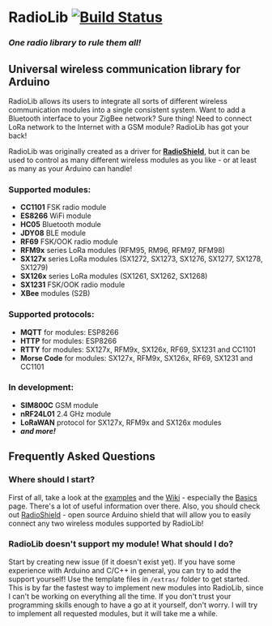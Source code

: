 # RadioLib [![Build Status](https://travis-ci.org/jgromes/RadioLib.svg?branch=master)](https://travis-ci.org/jgromes/RadioLib)

### _One radio library to rule them all!_

## Universal wireless communication library for Arduino

RadioLib allows its users to integrate all sorts of different wireless communication modules into a single consistent system.
Want to add a Bluetooth interface to your ZigBee network? Sure thing! Need to connect LoRa network to the Internet with a GSM module? RadioLib has got your back!

RadioLib was originally created as a driver for [__RadioShield__](https://github.com/jgromes/RadioShield), but it can be used to control as many different wireless modules as you like - or at least as many as your Arduino can handle!


### Supported modules:
* __CC1101__ FSK radio module
* __ES8266__ WiFi module
* __HC05__ Bluetooth module
* __JDY08__ BLE module
* __RF69__ FSK/OOK radio module
* __RFM9x__ series LoRa modules (RFM95, RM96, RFM97, RFM98)
* __SX127x__ series LoRa modules (SX1272, SX1273, SX1276, SX1277, SX1278, SX1279)
* __SX126x__ series LoRa modules (SX1261, SX1262, SX1268)
* __SX1231__ FSK/OOK radio module
* __XBee__ modules (S2B)

### Supported protocols:
* __MQTT__ for modules: ESP8266
* __HTTP__ for modules: ESP8266
* __RTTY__ for modules: SX127x, RFM9x, SX126x, RF69, SX1231 and CC1101
* __Morse Code__ for modules: SX127x, RFM9x, SX126x, RF69, SX1231 and CC1101

### In development:
* __SIM800C__ GSM module
* __nRF24L01__ 2.4 GHz module
* __LoRaWAN__ protocol for SX127x, RFM9x and SX126x modules
* ___and more!___

## Frequently Asked Questions

### Where should I start?
First of all, take a look at the [examples](https://github.com/jgromes/RadioLib/tree/master/examples) and the [Wiki](https://github.com/jgromes/RadioLib/wiki) - especially the [Basics](https://github.com/jgromes/RadioLib/wiki/Basics) page. There's a lot of useful information over there. Also, you should check out [RadioShield](https://github.com/jgromes/RadioShield) - open source Arduino shield that will allow you to easily connect any two wireless modules supported by RadioLib!

### RadioLib doesn't support my module! What should I do?
Start by creating new issue (if it doesn't exist yet). If you have some experience with Arduino and C/C++ in general, you can try to add the support yourself! Use the template files in `/extras/` folder to get started. This is by far the fastest way to implement new modules into RadioLib, since I can't be working on everything all the time. If you don't trust your programming skills enough to have a go at it yourself, don't worry. I will try to implement all requested modules, but it will take me a while.
